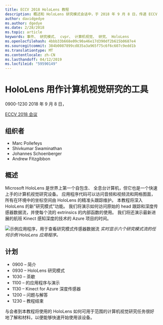 ```yaml
---
title: ECCV 2018 HoloLens 教程
description: 概述和 HoloLens 研究模式会话中，于 2018 年 9 月 8 日，传递 ECCV 大会的计划。
author: davidgedye
ms.author: dgedye
ms.date: 2/28/2018
ms.topic: article
keywords: 事件、 研究模式、 cvpr、 计算机视觉、 研究、 HoloLens
ms.openlocfilehash: 4bbb33b668e09c90a46e17d390df2b615b0687e4
ms.sourcegitcommit: 384b0087899cd835a3a965f75c6f6c607c9edd1b
ms.translationtype: MT
ms.contentlocale: zh-CN
ms.lasthandoff: 04/12/2019
ms.locfileid: "59590149"
---
```

# <a name="hololens-as-a-tool-for-computer-vision-research"></a>HoloLens 用作计算机视觉研究的工具
0900-1230 2018 年 9 月 8 日，

[ECCV 2018 会议](https://eccv2018.org)

## <a name="organizers"></a>组织者
* Marc Pollefeys
* Shivkumar Swaminathan
* Johannes Schoenberger
* Andrew Fitzgibbon

## <a name="overview"></a>概述
Microsoft HoloLens 是世界上第一个自包含、 全息台计算机，但它也是一个快速上手的计算机视觉研究设备。
应用程序代码可以访问音频和视频流和网格图面，所有在环境中的坐标空间由 HoloLens 的精准头跟踪维护。 本教程将深入 HoloLens 的新"研究模式"功能。
我们将演示如何访问原始的 head 跟踪和深度传感器数据流，并使每个流的 extrinsics 的内部函数的使用。  我们将还演示最新进展的航班 Kinect 感知深度的技术的 Azure 项目的时间。

![示例应用程序，用于查看研究模式传感器数据流](images/sensor-stream-viewer.jpg)
*实时显示六个研究模式流的任何示例 HoloLens 应用程序。*

## <a name="schedule"></a>计划
* 0900 – 简介
* 0930 – HoloLens 研究模式
* 1030 – 茶歇
* 1100 – 的应用程序与演示
* 1130 – Kinect for Azure 深度传感器
* 1200 – 问题与解答
* 1230 – 教程结束

与会者到本教程将使用的 HoloLens 如何可用于范围的计算机视觉研究任务很好地了解和材料，以便能够快速开始使用该设备。
